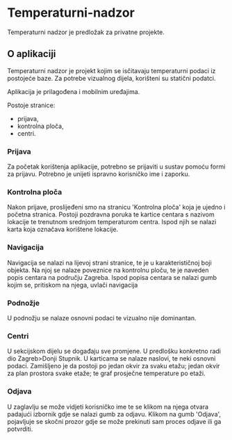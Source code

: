 # Temperaturni-nadzor

Temperaturni nadzor je predložak za privatne projekte.

## O aplikaciji
Temperaturni nadzor je projekt kojim se isčitavaju temperaturni podaci iz postojeće baze. 
Za potrebe vizualnog dijela, korišteni su statični podatci.

Aplikacija je prilagođena i mobilnim uređajima.

Postoje stranice:
* prijava,
* kontrolna ploča,
* centri.

### Prijava

Za početak korištenja aplikacije, potrebno se prijaviti u sustav pomoću formi za prijavu.
Potrebno je unijeti ispravno korisničko ime i zaporku.

### Kontrolna ploča

Nakon prijave, proslijeđeni smo na stranicu 'Kontrolna ploča' koja je ujedno i početna stranica.
Postoji pozdravna poruka te kartice centara s nazivom lokacije te trenutnom srednjom temperaturom centra.
Ispod njih se nalazi karta koja označava korištene lokacije.

### Navigacija

Navigacija se nalazi na lijevoj strani stranice, te je u karakterističnoj boji objekta.
Na njoj se nalaze poveznice na kontrolnu ploču, te je naveden popis centara na području Zagreba.
Ispod popisa centara se nalazi gumb kojim se, pritiskom na njega, uvlači navigacija

### Podnožje

U podnožju se nalaze osnovni podaci te vizualno nije dominantan.

### Centri

U sekcijskom dijelu se događaju sve promjene. U predlošku konkretno radi dio Zagreb>Donji Stupnik.
U karticama se nalaze naslovi, te neki osnovni podaci. Zamišljeno je da postoji po jedan okvir
za svaku etažu; jedan okvir za plan prostora svake etaže; te graf prosječne temperature po etaži. 

### Odjava

U zaglavlju se može vidjeti korisničko ime te se klikom na njega otvara padajući izbornik gdje se nalazi gumb za odjavu.
Klikom na gumb 'Odjava', pojavljuje se skočni prozor gdje se može prekinuti sam proces odjave ili ga potvrditi.

